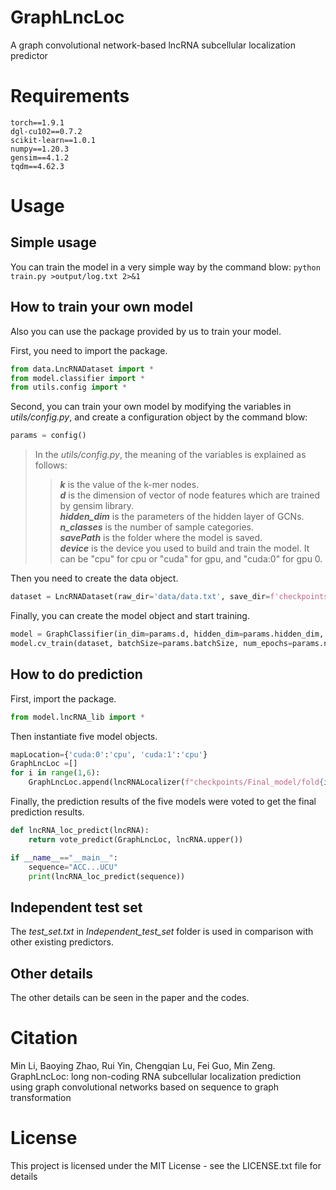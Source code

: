 # GraphLncLoc
A graph convolutional network-based lncRNA subcellular localization predictor

# Requirements
    torch==1.9.1  
    dgl-cu102==0.7.2  
    scikit-learn==1.0.1  
    numpy==1.20.3  
    gensim==4.1.2  
    tqdm==4.62.3  

# Usage
## Simple usage
You can train the model in a very simple way by the command blow:
``python train.py >output/log.txt 2>&1`` 
## How to train your own model
Also you can use the package provided by us to train your model.

First, you need to import the package.  
```python
from data.LncRNADataset import *
from model.classifier import *
from utils.config import *
```
Second, you can train your own model by modifying the variables in *utils/config.py*, and create a configuration object by the command blow: 
```python
params = config()
```  

>In the *utils/config.py*, the meaning of the variables is explained as follows:
>>***k*** is the value of the k-mer nodes.  
>>***d*** is the dimension of vector of node features which are trained by gensim library.  
>>***hidden_dim*** is the parameters of the hidden layer of GCNs.  
>>***n_classes*** is the number of sample categories.  
>>***savePath*** is the folder where the model is saved.  
>>***device*** is the device you used to build and train the model. It can be "cpu" for cpu or "cuda" for gpu, and "cuda:0" for gpu 0.  

Then you need to create the data object.  
```python
dataset = LncRNADataset(raw_dir='data/data.txt', save_dir=f'checkpointslgraph/k{params.k}_d{params.d}')
```
Finally, you can create the model object and start training.
```python
model = GraphClassifier(in_dim=params.d, hidden_dim=params.hidden_dim, n_classes=params.n_classes, device=params.device)
model.cv_train(dataset, batchSize=params.batchSize, num_epochs=params.num_epochs, lr=params.lr, kFold=params.kFold, savePath=params.savePath, device=params.device)
```

## How to do prediction
First, import the package. 
```python
from model.lncRNA_lib import *
```
Then instantiate  five model objects.
```python
mapLocation={'cuda:0':'cpu', 'cuda:1':'cpu'}
GraphLncLoc =[]
for i in range(1,6):
    GraphLncLoc.append(lncRNALocalizer(f"checkpoints/Final_model/fold{i}.pkl", map_location=mapLocation))
```
Finally, the prediction results of the five models were voted to get the final prediction results.
```python
def lncRNA_loc_predict(lncRNA):
    return vote_predict(GraphLncLoc, lncRNA.upper())

if __name__=="__main__":
    sequence="ACC...UCU"
    print(lncRNA_loc_predict(sequence))
```
## Independent test set
The *test_set.txt* in *Independent_test_set* folder is used in comparison with other existing predictors. 

## Other details
The other details can be seen in the paper and the codes.

# Citation
Min Li, Baoying Zhao, Rui Yin, Chengqian Lu, Fei Guo, Min Zeng. GraphLncLoc: long non-coding RNA subcellular localization prediction using graph convolutional networks based on sequence to graph transformation

# License
This project is licensed under the MIT License - see the LICENSE.txt file for details
